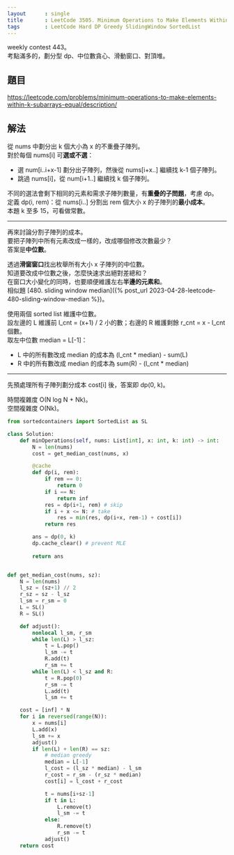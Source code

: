 ```yaml
---
layout      : single
title       : LeetCode 3505. Minimum Operations to Make Elements Within K Subarrays Equal
tags        : LeetCode Hard DP Greedy SlidingWindow SortedList
---
```

weekly contest 443。  
考點滿多的，劃分型 dp、中位數貪心、滑動窗口、對頂堆。  

## 題目

<https://leetcode.com/problems/minimum-operations-to-make-elements-within-k-subarrays-equal/description/>

## 解法

從 nums 中劃分出 k 個大小為 x 的不重疊子陣列。  
對於每個 nums[i] 可**選或不選**：  

- 選 num[i..i+x-1] 劃分出子陣列，然後從 nums[i+x..] 繼續找 k-1 個子陣列。  
- 跳過 nums[i]，從 num[i+1..] 繼續找 k 個子陣列。  

不同的選法會剩下相同的元素和需求子陣列數量，有**重疊的子問題**，考慮 dp。  
定義 dp(i, rem)：從 nums[i..] 分割出 rem 個大小 x 的子陣列的**最小成本**。  
本題 k 至多 15，可看做常數。  

---

再來討論分割子陣列的成本。  
要把子陣列中所有元素改成一樣的，改成哪個修改次數最少？  
答案是**中位數**。  

透過**滑窗窗口**找出枚舉所有大小 x 子陣列的中位數。  
知道要改成中位數之後，怎麼快速求出絕對差總和？  
在窗口大小變化的同時，也要順便維護左右**半邊的元素和**。  
相似題 [480. sliding window median]({% post_url 2023-04-28-leetcode-480-sliding-window-median %})。  

使用兩個 sorted list 維護中位數。  
設左邊的 L 維護前 l_cnt = (x+1) / 2 小的數；右邊的 R 維護剩餘 r_cnt = x - l_cnt 個數。  
取左中位數 median = L[-1]：  

- L 中的所有數改成 median 的成本為 (l_cnt \* median) - sum(L)  
- R 中的所有數改成 median 的成本為 sum(R) - (l_cnt \* median)  

---

先預處理所有子陣列劃分成本 cost[i] 後，答案即 dp(0, k)。  

時間複雜度 O(N log N + Nk)。  
空間複雜度 O(Nk)。  

```python
from sortedcontainers import SortedList as SL

class Solution:
    def minOperations(self, nums: List[int], x: int, k: int) -> int:
        N = len(nums)
        cost = get_median_cost(nums, x)

        @cache
        def dp(i, rem):
            if rem == 0:
                return 0
            if i == N:
                return inf
            res = dp(i+1, rem) # skip
            if i + x <= N: # take
                res = min(res, dp(i+x, rem-1) + cost[i])
            return res

        ans = dp(0, k)
        dp.cache_clear() # prevent MLE
        
        return ans


def get_median_cost(nums, sz):
    N = len(nums)
    l_sz = (sz+1) // 2
    r_sz = sz - l_sz
    l_sm = r_sm = 0
    L = SL()
    R = SL()

    def adjust():
        nonlocal l_sm, r_sm
        while len(L) > l_sz:
            t = L.pop()
            l_sm -= t
            R.add(t)
            r_sm += t
        while len(L) < l_sz and R:
            t = R.pop(0)
            r_sm -= t
            L.add(t)
            l_sm += t

    cost = [inf] * N
    for i in reversed(range(N)):
        x = nums[i]
        L.add(x)
        l_sm += x
        adjust()
        if len(L) + len(R) == sz:
            # median greedy
            median = L[-1]
            l_cost = (l_sz * median) - l_sm
            r_cost = r_sm - (r_sz * median)
            cost[i] = l_cost + r_cost

            t = nums[i+sz-1]
            if t in L:
                L.remove(t)
                l_sm -= t
            else:
                R.remove(t)
                r_sm -= t
            adjust()
    return cost
```
